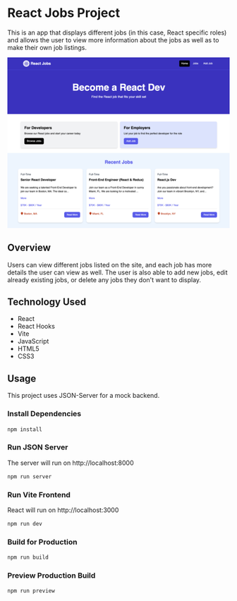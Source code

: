 # React Jobs Project

This is an app that displays different jobs (in this case, React specific roles) and allows the user to view more information about the jobs as well as to make their own job listings.

<img src="public/screen.png" />

## Overview

Users can view different jobs listed on the site, and each job has more details the user can view as well. The user is also able to add new jobs, edit already existing jobs, or delete any jobs they don't want to display.

## Technology Used

* React
* React Hooks
* Vite
* JavaScript
* HTML5
* CSS3

## Usage

This project uses JSON-Server for a mock backend.

### Install Dependencies

```bash
npm install
```

### Run JSON Server

The server will run on http://localhost:8000

```bash
npm run server
```

### Run Vite Frontend

React will run on http://localhost:3000

```bash
npm run dev
```

### Build for Production

```bash
npm run build
```

### Preview Production Build

```bash
npm run preview
```
